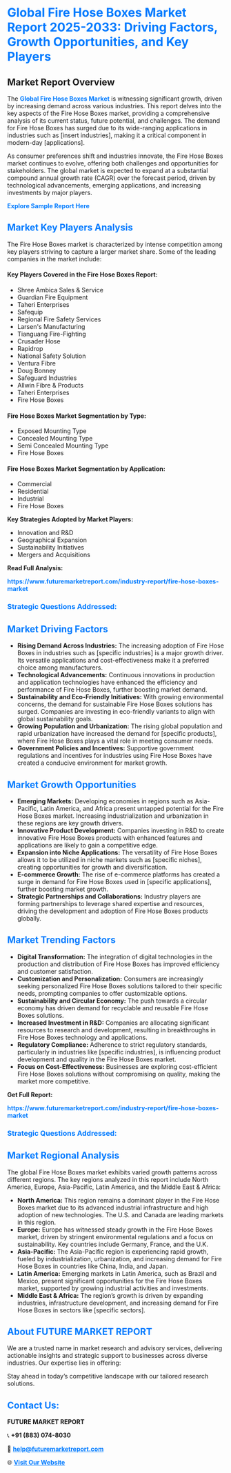 <h1 style="color: #007BFF;">Global Fire Hose Boxes Market Report 2025-2033: Driving Factors, Growth Opportunities, and Key Players</h1>

<section id="overview">
<h2>Market Report Overview</h2>
<p>The <a href="https://www.futuremarketreport.com/industry-report/fire-hose-boxes-market" style="color: #007BFF; text-decoration: none;"><strong>Global Fire Hose Boxes Market</strong></a> is witnessing significant growth, driven by increasing demand across various industries. This report delves into the key aspects of the Fire Hose Boxes market, providing a comprehensive analysis of its current status, future potential, and challenges. The demand for Fire Hose Boxes has surged due to its wide-ranging applications in industries such as [insert industries], making it a critical component in modern-day [applications].</p>
<p>As consumer preferences shift and industries innovate, the Fire Hose Boxes market continues to evolve, offering both challenges and opportunities for stakeholders. The global market is expected to expand at a substantial compound annual growth rate (CAGR) over the forecast period, driven by technological advancements, emerging applications, and increasing investments by major players.</p>
</section>

<section id="overview">
<p><a href="https://www.futuremarketreport.com/request-sample/reportId=99624" style="color: #007BFF; text-decoration: none;"><strong>Explore Sample Report Here</strong></a></p>
</section>

<section id="key-players">
<h2 style="color: #007BFF;">Market Key Players Analysis</h2>
<p>The Fire Hose Boxes market is characterized by intense competition among key players striving to capture a larger market share. Some of the leading companies in the market include:</p>
<h4>Key Players Covered in the Fire Hose Boxes Report:</h4>
<ul><li>Shree Ambica Sales &amp; Service</li><li>Guardian Fire Equipment</li><li>Taheri Enterprises</li><li>Safequip</li><li>Regional Fire Safety Services</li><li>Larsen&#039;s Manufacturing</li><li>Tianguang Fire-Fighting</li><li>Crusader Hose</li><li>Rapidrop</li><li>National Safety Solution</li><li>Ventura Fibre</li><li>Doug Bonney</li><li>Safeguard Industries</li><li>Allwin Fibre &amp; Products</li><li>Taheri Enterprises</li><li>Fire Hose Boxes</li></ul>
<h4>Fire Hose Boxes Market Segmentation by Type:</h4>
<ul><li>Exposed Mounting Type</li><li>Concealed Mounting Type</li><li>Semi Concealed Mounting Type</li><li>Fire Hose Boxes</li></ul>

<h4>Fire Hose Boxes Market Segmentation by Application:</h4>
<ul><li>Commercial</li><li>Residential</li><li>Industrial</li><li>Fire Hose Boxes</li></ul>
<p><strong>Key Strategies Adopted by Market Players:</strong></p>
<ul>
<li>Innovation and R&D</li>
<li>Geographical Expansion</li>
<li>Sustainability Initiatives</li>
<li>Mergers and Acquisitions</li>
</ul>
</section>

<section>
<p><strong>Read Full Analysis: </strong></p><a href="https://www.futuremarketreport.com/industry-report/fire-hose-boxes-market" style="color: #007BFF; text-decoration: none;"><strong>https://www.futuremarketreport.com/industry-report/fire-hose-boxes-market</strong></a>
<h3 style="color: #007BFF;">Strategic Questions Addressed:</h3>
</section>

<section id="driving-factors">
<h2 style="color: #007BFF;">Market Driving Factors</h2>
<ul>
<li><strong>Rising Demand Across Industries:</strong> The increasing adoption of Fire Hose Boxes in industries such as [specific industries] is a major growth driver. Its versatile applications and cost-effectiveness make it a preferred choice among manufacturers.</li>
<li><strong>Technological Advancements:</strong> Continuous innovations in production and application technologies have enhanced the efficiency and performance of Fire Hose Boxes, further boosting market demand.</li>
<li><strong>Sustainability and Eco-Friendly Initiatives:</strong> With growing environmental concerns, the demand for sustainable Fire Hose Boxes solutions has surged. Companies are investing in eco-friendly variants to align with global sustainability goals.</li>
<li><strong>Growing Population and Urbanization:</strong> The rising global population and rapid urbanization have increased the demand for [specific products], where Fire Hose Boxes plays a vital role in meeting consumer needs.</li>
<li><strong>Government Policies and Incentives:</strong> Supportive government regulations and incentives for industries using Fire Hose Boxes have created a conducive environment for market growth.</li>
</ul>
</section>

<section id="growth-opportunities">
<h2 style="color: #007BFF;">Market Growth Opportunities</h2>
<ul>
<li><strong>Emerging Markets:</strong> Developing economies in regions such as Asia-Pacific, Latin America, and Africa present untapped potential for the Fire Hose Boxes market. Increasing industrialization and urbanization in these regions are key growth drivers.</li>
<li><strong>Innovative Product Development:</strong> Companies investing in R&D to create innovative Fire Hose Boxes products with enhanced features and applications are likely to gain a competitive edge.</li>
<li><strong>Expansion into Niche Applications:</strong> The versatility of Fire Hose Boxes allows it to be utilized in niche markets such as [specific niches], creating opportunities for growth and diversification.</li>
<li><strong>E-commerce Growth:</strong> The rise of e-commerce platforms has created a surge in demand for Fire Hose Boxes used in [specific applications], further boosting market growth.</li>
<li><strong>Strategic Partnerships and Collaborations:</strong> Industry players are forming partnerships to leverage shared expertise and resources, driving the development and adoption of Fire Hose Boxes products globally.</li>
</ul>
</section>

<section id="trending-factors">
<h2 style="color: #007BFF;">Market Trending Factors</h2>
<ul>
<li><strong>Digital Transformation:</strong> The integration of digital technologies in the production and distribution of Fire Hose Boxes has improved efficiency and customer satisfaction.</li>
<li><strong>Customization and Personalization:</strong> Consumers are increasingly seeking personalized Fire Hose Boxes solutions tailored to their specific needs, prompting companies to offer customizable options.</li>
<li><strong>Sustainability and Circular Economy:</strong> The push towards a circular economy has driven demand for recyclable and reusable Fire Hose Boxes solutions.</li>
<li><strong>Increased Investment in R&D:</strong> Companies are allocating significant resources to research and development, resulting in breakthroughs in Fire Hose Boxes technology and applications.</li>
<li><strong>Regulatory Compliance:</strong> Adherence to strict regulatory standards, particularly in industries like [specific industries], is influencing product development and quality in the Fire Hose Boxes market.</li>
<li><strong>Focus on Cost-Effectiveness:</strong> Businesses are exploring cost-efficient Fire Hose Boxes solutions without compromising on quality, making the market more competitive.</li>
</ul>
</section>

<section>
<p><strong>Get Full Report: </strong></p><a href="https://www.futuremarketreport.com/industry-report/fire-hose-boxes-market" style="color: #007BFF; text-decoration: none;"><strong>https://www.futuremarketreport.com/industry-report/fire-hose-boxes-market</strong></a>
<h3 style="color: #007BFF;">Strategic Questions Addressed:</h3>
</section>


<section id="regional-analysis">
<h2 style="color: #007BFF;">Market Regional Analysis</h2>
<p>The global Fire Hose Boxes market exhibits varied growth patterns across different regions. The key regions analyzed in this report include North America, Europe, Asia-Pacific, Latin America, and the Middle East & Africa:</p>
<ul>
<li><strong>North America:</strong> This region remains a dominant player in the Fire Hose Boxes market due to its advanced industrial infrastructure and high adoption of new technologies. The U.S. and Canada are leading markets in this region.</li>
<li><strong>Europe:</strong> Europe has witnessed steady growth in the Fire Hose Boxes market, driven by stringent environmental regulations and a focus on sustainability. Key countries include Germany, France, and the U.K.</li>
<li><strong>Asia-Pacific:</strong> The Asia-Pacific region is experiencing rapid growth, fueled by industrialization, urbanization, and increasing demand for Fire Hose Boxes in countries like China, India, and Japan.</li>
<li><strong>Latin America:</strong> Emerging markets in Latin America, such as Brazil and Mexico, present significant opportunities for the Fire Hose Boxes market, supported by growing industrial activities and investments.</li>
<li><strong>Middle East & Africa:</strong> The region’s growth is driven by expanding industries, infrastructure development, and increasing demand for Fire Hose Boxes in sectors like [specific sectors].</li>
</ul>
</section>

<footer>
<h2 style="color: #007BFF;">About FUTURE MARKET REPORT</h2>
<p>We are a trusted name in market research and advisory services, delivering actionable insights and strategic support to businesses across diverse industries. Our expertise lies in offering:</p>

<p>Stay ahead in today’s competitive landscape with our tailored research solutions.</p>

<h2 style="color: #007BFF;">Contact Us:</h2>
<p><strong>FUTURE MARKET REPORT</strong></p>
<p>📞 <strong>+91 (883) 074-8030</strong></p>
<p>📧 <strong><a href="mailto:help@futuremarketreport.com" style="color: #007BFF;">help@futuremarketreport.com</a></strong></p>
<p>🌐 <strong><a href="https://www.futuremarketreport.com/" style="color: #007BFF;">Visit Our Website</a></strong></p>
</footer>